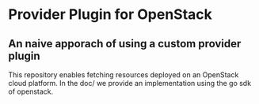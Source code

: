 # Provider Plugin for OpenStack

## An naive apporach of using a custom provider plugin 
This repository enables fetching resources deployed on an OpenStack cloud platform. 
In the doc/ we provide an implementation using the go sdk of openstack. 

